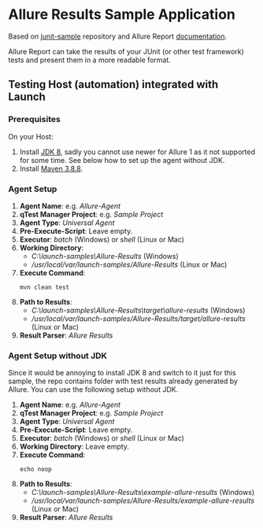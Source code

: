 # Allure Results Sample Application

Based on [junit-sample](https://github.com/QASymphony/junit-sample) repository and Allure Report
[documentation](https://allurereport.org/docs/junit4/).

Allure Report can take the results of your JUnit (or other test framework) tests and present them in a more readable format.

## Testing Host (automation) integrated with Launch

### Prerequisites
On your Host:
1. Install [JDK 8](https://docs.aws.amazon.com/corretto/latest/corretto-8-ug/downloads-list.html), sadly you cannot use newer for Allure 1 as it not supported for some time.
See below how to set up the agent without JDK.
2. Install [Maven 3.8.8](https://maven.apache.org/download.cgi).

### Agent Setup
1. **Agent Name**: e.g. _Allure-Agent_
2. **qTest Manager Project**: e.g. _Sample Project_
3. **Agent Type**: _Universal Agent_
4. **Pre-Execute-Script**: Leave empty.
5. **Executor**: _batch_ (Windows) or _shell_ (Linux or Mac)
6. **Working Directory**:
    - _C:\launch-samples\Allure-Results_ (Windows)
    - _/usr/local/var/launch-samples/Allure-Results_ (Linux or Mac)
7. **Execute Command**:
   ```shell
   mvn clean test
   ```
8. **Path to Results**:
    - _C:\launch-samples\Allure-Results\target\allure-results_ (Windows)
    - _/usr/local/var/launch-samples/Allure-Results/target/allure-results_ (Linux or Mac)
9. **Result Parser**: _Allure Results_

### Agent Setup without JDK
Since it would be annoying to install JDK 8 and switch to it just for this sample, the repo contains folder with 
test results already generated by Allure. You can use the following setup without JDK.

1. **Agent Name**: e.g. _Allure-Agent_
2. **qTest Manager Project**: e.g. _Sample Project_
3. **Agent Type**: _Universal Agent_
4. **Pre-Execute-Script**: Leave empty.
5. **Executor**: _batch_ (Windows) or _shell_ (Linux or Mac)
6. **Working Directory**: Leave empty.
7. **Execute Command**:
   ```shell
   echo noop
    ```
8. **Path to Results**:
   - _C:\launch-samples\Allure-Results\example-allure-results_ (Windows)
   - _/usr/local/var/launch-samples/Allure-Results/example-allure-results_ (Linux or Mac)
9. **Result Parser**: _Allure Results_
